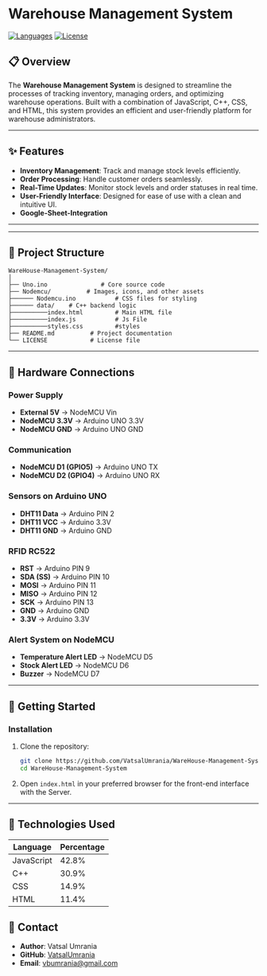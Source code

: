 # Warehouse Management System

[![Languages](https://img.shields.io/github/languages/top/VatsalUmrania/WareHouse-Management-System)](https://github.com/VatsalUmrania/WareHouse-Management-System)
[![License](https://img.shields.io/github/license/VatsalUmrania/WareHouse-Management-System)](LICENSE)

## 📋 Overview

The **Warehouse Management System** is designed to streamline the processes of tracking inventory, managing orders, and optimizing warehouse operations. Built with a combination of JavaScript, C++, CSS, and HTML, this system provides an efficient and user-friendly platform for warehouse administrators.

---

## ✨ Features

- **Inventory Management**: Track and manage stock levels efficiently.
- **Order Processing**: Handle customer orders seamlessly.
- **Real-Time Updates**: Monitor stock levels and order statuses in real time.
- **User-Friendly Interface**: Designed for ease of use with a clean and intuitive UI.
- **Google-Sheet-Integration**

---


---

## 📂 Project Structure

```
WareHouse-Management-System/
│
├── Uno.ino               # Core source code
├── Nodemcu/          # Images, icons, and other assets
├────── Nodemcu.ino           # CSS files for styling
├────── data/    # C++ backend logic
├──────────index.html         # Main HTML file
├──────────index.js           # Js File
├──────────styles.css         #styles
├── README.md          # Project documentation
└── LICENSE            # License file
```

---

## 🔌 Hardware Connections

### Power Supply
- **External 5V** → NodeMCU Vin
- **NodeMCU 3.3V** → Arduino UNO 3.3V
- **NodeMCU GND** → Arduino UNO GND

### Communication
- **NodeMCU D1 (GPIO5)** → Arduino UNO TX
- **NodeMCU D2 (GPIO4)** → Arduino UNO RX

### Sensors on Arduino UNO
- **DHT11 Data** → Arduino PIN 2
- **DHT11 VCC** → Arduino 3.3V
- **DHT11 GND** → Arduino GND

### RFID RC522
- **RST** → Arduino PIN 9
- **SDA (SS)** → Arduino PIN 10
- **MOSI** → Arduino PIN 11
- **MISO** → Arduino PIN 12
- **SCK** → Arduino PIN 13
- **GND** → Arduino GND
- **3.3V** → Arduino 3.3V

### Alert System on NodeMCU
- **Temperature Alert LED** → NodeMCU D5
- **Stock Alert LED** → NodeMCU D6
- **Buzzer** → NodeMCU D7

---

## 🚀 Getting Started

### Installation

1. Clone the repository:
   ```bash
   git clone https://github.com/VatsalUmrania/WareHouse-Management-System.git
   cd WareHouse-Management-System
   ```

2. Open `index.html` in your preferred browser for the front-end interface with the Server.

---

## 🔧 Technologies Used

| Language       | Percentage |
|----------------|------------|
| JavaScript     | 42.8%      |
| C++            | 30.9%      |
| CSS            | 14.9%      |
| HTML           | 11.4%      |
## 📧 Contact

- **Author**: Vatsal Umrania
- **GitHub**: [VatsalUmrania](https://github.com/VatsalUmrania)
- **Email**: [vbumrania@gmail.com](mailto:vbumrania@gmail.com)
